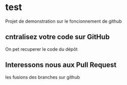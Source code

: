 # test
Projet de demonstration sur le foncionnement de github

## cntralisez votre code sur GitHub 
On pet recuperer le code du dépôt

## Interessons nous aux Pull Request
les fusions des branches sur github